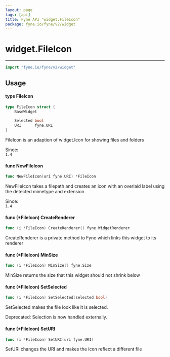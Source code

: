 ```yaml
---
layout: page
tags: [api]
title: Fyne API "widget.FileIcon"
package: fyne.io/fyne/v2/widget
---
```


# widget.FileIcon
---
```go
import "fyne.io/fyne/v2/widget"
```

## Usage

#### type FileIcon

```go
type FileIcon struct {
	BaseWidget

	Selected bool
	URI      fyne.URI
}
```

FileIcon is an adaption of widget.Icon for showing files and folders


<div class="since">Since: <code>
1.4</code></div>

#### func  NewFileIcon

```go
func NewFileIcon(uri fyne.URI) *FileIcon
```
NewFileIcon takes a filepath and creates an icon with an overlaid label using the detected mimetype and extension


<div class="since">Since: <code>
1.4</code></div>

#### func (*FileIcon) CreateRenderer

```go
func (i *FileIcon) CreateRenderer() fyne.WidgetRenderer
```
CreateRenderer is a private method to Fyne which links this widget to its renderer

#### func (*FileIcon) MinSize

```go
func (i *FileIcon) MinSize() fyne.Size
```
MinSize returns the size that this widget should not shrink below

#### func (*FileIcon) SetSelected

```go
func (i *FileIcon) SetSelected(selected bool)
```
SetSelected makes the file look like it is selected.


<div class="deprecated">
Deprecated: Selection is now handled externally.</div>

#### func (*FileIcon) SetURI

```go
func (i *FileIcon) SetURI(uri fyne.URI)
```
SetURI changes the URI and makes the icon reflect a different file
